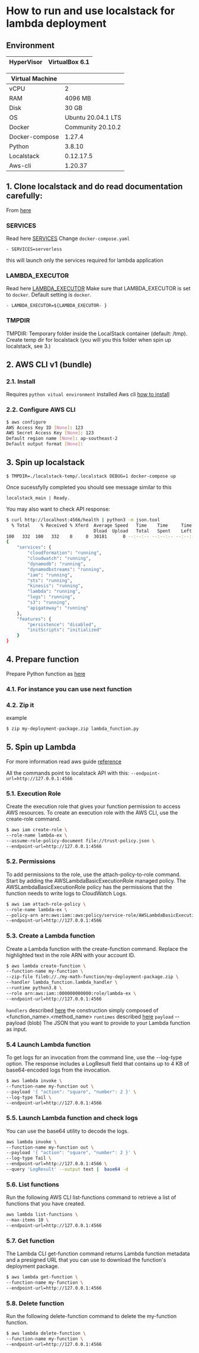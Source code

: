 # How to run and use localstack for lambda deployment

## Environment

| HyperVisor | VirtualBox 6.1 |
| ------ | ------ |

| Virtual Machine |  |
| ------ | ------ |
| vCPU | 2 |
| RAM | 4096 MB |
| Disk | 30 GB |
| OS | Ubuntu 20.04.1 LTS |
| Docker | Community 20.10.2 |
| Docker-compose | 1.27.4 |
| Python | 3.8.10 |
| Localstack | 0.12.17.5 |
| Aws-cli | 1.20.37 |

## 1. Clone localstack and do read documentation carefully:
From [here](https://github.com/localstack/localstack)

### SERVICES
Read here [SERVICES](https://github.com/localstack/localstack#core-configurations)
Change `docker-compose.yaml`
```
- SERVICES=serverless
```
this will launch only the services required for lambda application

### LAMBDA_EXECUTOR
Read here [LAMBDA_EXECUTOR](https://github.com/localstack/localstack#lambda-configurations)
Make sure that LAMBDA_EXECUTOR is set to `docker`. Default setting is `docker`.
```
- LAMBDA_EXECUTOR=${LAMBDA_EXECUTOR- }
```
### TMPDIR
TMPDIR: Temporary folder inside the LocalStack container (default: /tmp).
Create temp dir for localstack (you will you this folder when spin up localstack, see 3.)

## 2. AWS CLI v1 (bundle)
### 2.1. Install
Requires `python vitual environment` installed
Aws cli [how to install](https://docs.aws.amazon.com/cli/latest/userguide/install-linux.html)

### 2.2. Configure AWS CLI
```sh
$ aws configure
AWS Access Key ID [None]: 123
AWS Secret Access Key [None]: 123
Default region name [None]: ap-southeast-2
Default output format [None]:
```

## 3. Spin up localstack
```
$ TMPDIR=./localstack-temp/.localstack DEBUG=1 docker-compose up
```

Once sucessfylly completed you should see message similar to this
```
localstack_main | Ready.
```

You may also want to check API response:
```sh
$ curl http://localhost:4566/health | python3 -m json.tool
  % Total    % Received % Xferd  Average Speed   Time    Time     Time  Current
                                 Dload  Upload   Total   Spent    Left  Speed
100   332  100   332    0     0  30181      0 --:--:-- --:--:-- --:--:-- 30181
{
    "services": {
        "cloudformation": "running",
        "cloudwatch": "running",
        "dynamodb": "running",
        "dynamodbstreams": "running",
        "iam": "running",
        "sts": "running",
        "kinesis": "running",
        "lambda": "running",
        "logs": "running",
        "s3": "running",
        "apigateway": "running"
    },
    "features": {
        "persistence": "disabled",
        "initScripts": "initialized"
    }
}
```

## 4. Prepare function
Prepare Python function as [here](https://docs.aws.amazon.com/lambda/latest/dg/python-package.html)

### 4.1. For instance you can use next function
[lambda_function.py]: https://github.com/n1654/simple-localstack-lambda/blob/main/python/my-math-function/lambda_function.py

### 4.2. Zip it
example
```sh
$ zip my-deployment-package.zip lambda_function.py
```

## 5. Spin up Lambda
For more information read aws guide [reference](https://docs.aws.amazon.com/lambda/latest/dg/gettingstarted-awscli.html)

All the commands point to localstack API with this:
`--endpoint-url=http://127.0.0.1:4566`

### 5.1. Execution Role
Create the execution role that gives your function permission to access AWS resources. To create an execution role with the AWS CLI, use the create-role command.
```sh
$ aws iam create-role \
--role-name lambda-ex \
--assume-role-policy-document file://trust-policy.json \
--endpoint-url=http://127.0.0.1:4566
```

### 5.2. Permissions
To add permissions to the role, use the attach-policy-to-role command. Start by adding the AWSLambdaBasicExecutionRole managed policy. The AWSLambdaBasicExecutionRole policy has the permissions that the function needs to write logs to CloudWatch Logs.
```sh
$ aws iam attach-role-policy \
--role-name lambda-ex \
--policy-arn arn:aws:iam::aws:policy/service-role/AWSLambdaBasicExecutionRole \
--endpoint-url=http://127.0.0.1:4566
```

### 5.3. Create a Lambda function
Create a Lambda function with the create-function command. Replace the highlighted text in the role ARN with your account ID.
```sh
$ aws lambda create-function \
--function-name my-function \
--zip-file fileb://./my-math-function/my-deployment-package.zip \
--handler lambda_function.lambda_handler \
--runtime python3.8 \
--role arn:aws:iam::000000000000:role/lambda-ex \
--endpoint-url=http://127.0.0.1:4566
```

`handlers` described [here](https://docs.aws.amazon.com/lambda/latest/dg/python-handler.html)
the construction simply composed of <function_name>.<method_name>
`runtimes` described [here](https://docs.aws.amazon.com/lambda/latest/dg/lambda-runtimes.html)
`payload` --payload (blob)
The JSON that you want to provide to your Lambda function as input.

### 5.4 Launch Lambda function
To get logs for an invocation from the command line, use the --log-type option. The response includes a LogResult field that contains up to 4 KB of base64-encoded logs from the invocation.
```sh
$ aws lambda invoke \
--function-name my-function out \
--payload '{ "action": "square", "number": 2 }' \
--log-type Tail \
--endpoint-url=http://127.0.0.1:4566
```

### 5.5. Launch Lambda function and check logs
You can use the base64 utility to decode the logs.
```sh
aws lambda invoke \
--function-name my-function out \
--payload '{ "action": "square", "number": 2 }' \
--log-type Tail \
--endpoint-url=http://127.0.0.1:4566 \
--query 'LogResult' --output text |  base64 -d
```

### 5.6. List functions
Run the following AWS CLI list-functions command to retrieve a list of functions that you have created.
```sh
aws lambda list-functions \
--max-items 10 \
--endpoint-url=http://127.0.0.1:4566
```

### 5.7. Get function
The Lambda CLI get-function command returns Lambda function metadata and a presigned URL that you can use to download the function's deployment package.
```sh
$ aws lambda get-function \
--function-name my-function \
--endpoint-url=http://127.0.0.1:4566
```

### 5.8. Delete function
Run the following delete-function command to delete the my-function function.
```sh
$ aws lambda delete-function \
--function-name my-function \
--endpoint-url=http://127.0.0.1:4566
```
